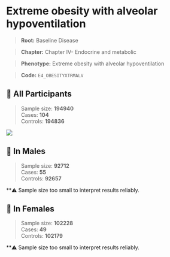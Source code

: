 # Extreme obesity with alveolar hypoventilation

> **Root:** Baseline Disease  

> **Chapter:** Chapter IV- Endocrine and metabolic  

> **Phenotype:** Extreme obesity with alveolar hypoventilation  

> **Code:** `E4_OBESITYXTRMALV`

## 🧪 All Participants  
> Sample size: **194940**  
> Cases: **104**  
> Controls: **194836**
<img src="/Disease/Figures/ALL/Incidence/E4_OBESITYXTRMALV.png"/>
<CsvTable src="/Disease_Data/ALL/Incidence/COX_E4_OBESITYXTRMALV.csv" label="🔍 View full results" />

## 👨 In Males  
> Sample size: **92712**  
> Cases: **55**  
> Controls: **92657**

**⚠️ Sample size too small to interpret results reliably.


## 👩 In Females  
> Sample size: **102228**  
> Cases: **49**  
> Controls: **102179**

**⚠️ Sample size too small to interpret results reliably.

